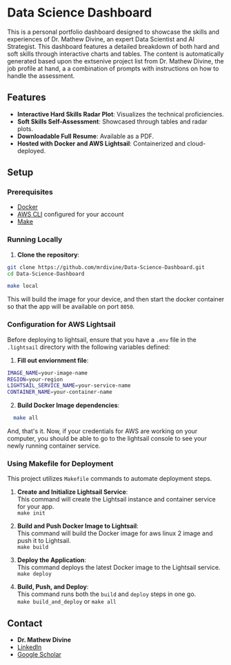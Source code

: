 # Data Science Dashboard

This is a personal portfolio dashboard designed to showcase the skills and experiences of Dr. Mathew Divine, an expert Data Scientist and AI Strategist. 
This dashboard features a detailed breakdown of both hard and soft skills through interactive charts and tables. 
The content is automatically generated based upon the extsenive project list from Dr. Mathew Divine,
the job profile at hand, a a combination of prompts with instructions on how to handle the assessment.

## Features
- **Interactive Hard Skills Radar Plot**: Visualizes the technical proficiencies.
- **Soft Skills Self-Assessment**: Showcased through tables and radar plots.
- **Downloadable Full Resume**: Available as a PDF.
- **Hosted with Docker and AWS Lightsail**: Containerized and cloud-deployed.

## Setup

### Prerequisites
- [Docker](https://docs.docker.com/get-docker/)
- [AWS CLI](https://aws.amazon.com/cli/) configured for your account
- [Make](https://www.gnu.org/software/make/)


### Running Locally
1. **Clone the repository**:
```bash   
git clone https://github.com/mrdivine/Data-Science-Dashboard.git
cd Data-Science-Dashboard

make local
```

This will build the image for your device, and then start the docker container so that 
the app will be available on port `8050`.

### Configuration for AWS Lightsail
Before deploying to lightsail, ensure that you have a `.env` file in the `.lightsail` directory with the following variables defined:

1. **Fill out enviornment file**:
```bash
IMAGE_NAME=your-image-name
REGION=your-region
LIGHTSAIL_SERVICE_NAME=your-service-name
CONTAINER_NAME=your-container-name
```

2. **Build Docker Image dependencies**:
```bash   
  make all
```
And, that's it. Now, if your credentials for AWS are working on your computer, 
you should be able to go to the lightsail console to see your newly running container service.

### Using Makefile for Deployment

This project utilizes `Makefile` commands to automate deployment steps.

1. **Create and Initialize Lightsail Service**:  
This command will create the Lightsail instance and container service for your app.  
```make init```

2. **Build and Push Docker Image to Lightsail**:  
This command will build the Docker image for aws linux 2 image and push it to Lightsail.  
```make build```

3. **Deploy the Application**:  
This command deploys the latest Docker image to the Lightsail service.  
```make deploy```

4. **Build, Push, and Deploy**:  
This command runs both the `build` and `deploy` steps in one go.  
```make build_and_deploy``` or ```make all```



## Contact
- **Dr. Mathew Divine**
- [LinkedIn](https://www.linkedin.com/in/dr-mathew-divine/)
- [Google Scholar](https://scholar.google.de/citations?user=wGJeTZQAAAAJ&hl=en)
